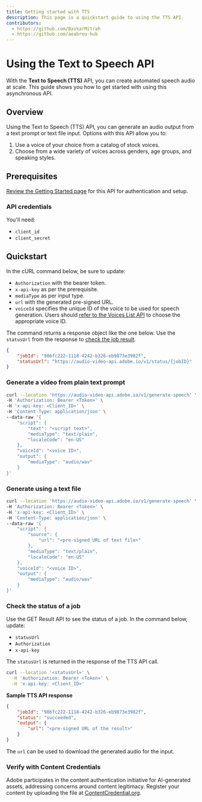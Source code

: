 ```yaml
---
title: Getting started with TTS
description: This page is a quickstart guide to using the TTS API.
contributors:
  - https://github.com/BaskarMitrah
  - https://github.com/aeabreu-hub
---
```


# Using the Text to Speech API

With the **Text to Speech (TTS)** API, you can create automated speech audio at scale. This guide shows you how to get started with using this asynchronous API.

## Overview

Using the Text to Speech (TTS) API, you can generate an audio output from a text prompt or text file input.
Options with this API allow you to:

1. Use a voice of your choice from a catalog of stock voices.
2. Choose from a wide variety of voices across genders, age groups, and speaking styles.

## Prerequisites

[Review the Getting Started page](/getting_started/) for this API for authentication and setup.

### API credentials

You'll need:

- ```client_id```
- ```client_secret```

## Quickstart

In the cURL command below, be sure to update:

- `Authorization` with the bearer token.
- `x-api-key` as per the prerequisite.
- `mediaType` as per input type.
- `url` with the generated pre-signed URL.
- `voiceId` specifies the unique ID of the voice to be used for speech generation. Users should [refer to the Voices List API](/api) to choose the appropriate voice ID.

The command returns a response object like the one below. Use the `statusUrl` from the response to [check the job result](#check-the-status-of-a-job).

```json
{
    "jobId": "986fc222-1118-4242-b326-eb9873e3982f",
    "statusUrl": "https://audio-video-api.adobe.io/v1/status/{jobID}"
}
```

### Generate a video from plain text prompt

```bash
curl --location 'https://audio-video-api.adobe.io/v1/generate-speech' \
-H 'Authorization: Bearer <Token>' \
-H 'x-api-key: <Client_ID>' \
-H 'Content-Type: application/json' \
--data-raw '{
    "script": {
        "text": "<script text>",
        "mediaType": "text/plain",
        "localeCode": "en-US"
    },
    "voiceId": "<voice ID>",
    "output": {
        "mediaType": "audio/wav"
    }
}'
```

### Generate using a text file

```bash
curl --location 'https://audio-video-api.adobe.io/v1/generate-speech' \
-H 'Authorization: Bearer <Token>' \
-H 'x-api-key: <Client_ID>' \
-H 'Content-Type: application/json' \
--data-raw '{
    "script": {
        "source": {
            "url": "<pre-signed URL of text file>"
        },
        "mediaType": "text/plain",
        "localeCode": "en-US"
    },
    "voiceId": "<voice ID>",
    "output": {
        "mediaType": "audio/wav"
    }
}'
```

### Check the status of a job

Use the GET Result API to see the status of a job. In the command below, update:

- `statusUrl`
- `Authorization`
- `x-api-key`

The `statusUrl` is returned in the response of the TTS API call.

```bash
curl --location '<statusUrl>' \
  -H 'Authorization: Bearer <Token>' \
  -H 'x-api-key: <Client_ID>' 
```

**Sample TTS API response**

```json
{
    "jobId": "986fc222-1118-4242-b326-eb9873e3982f",
    "status": "succeeded",
    "output": {
        "url": "<pre-signed URL of the result>"
    }
}
```

The `url` can be used to download the generated audio for the input.

### Verify with Content Credentials

Adobe participates in the content authentication initiative for AI-generated assets, addressing concerns around content legitimacy. Register your content by uploading the file at [ContentCredential.org](https://contentcredentials.org/verify).

